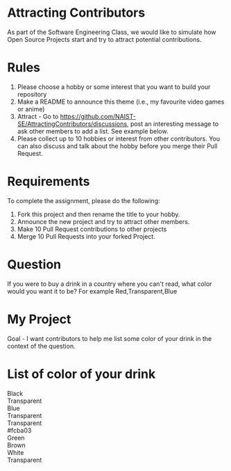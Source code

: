 # Attracting Contributors
As part of the Software Engineering Class, we would like to simulate how Open Source Projects start and try to attract potential contributions.

# Rules

1. Please choose a hobby or some interest that you want to build your repository
2. Make a README to announce this theme (i.e., my favourite video games or anime)
3. Attract - Go to https://github.com/NAIST-SE/AttractingContributors/discussions, post an interesting message to ask other members to add a list. See example below.
4. Please collect up to 10 hobbies or interest from other contributors. You can also discuss and talk about the hobby before you merge their Pull Request.

# Requirements
To complete the assignment, please do the following:
1. Fork this project and then rename the title to your hobby. 
2. Announce the new project and try to attract other members.
3. Make 10 Pull Request contributions to other projects
4. Merge 10 Pull Requests into your forked Project.

# Question
If you were to buy a drink in a country where you can't read, what color would you want it to be?
For example
Red,Transparent,Blue

# My Project
Goal - I want contributors to help me list some color of your drink in the context of the question.

# List of color of your drink
Black <br/>
Transparent <br/>
Blue <br/>
Transparent <br/>
Transparent <br/>
#fcba03 <br/>
Green<br/>
Brown <br/>
White <br/>
Transparent <br/>
